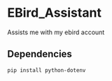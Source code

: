 # EBird_Assistant
Assists me with my ebird account

## Dependencies

```
pip install python-dotenv
```
